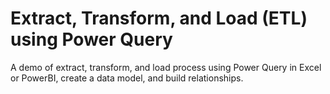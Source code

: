 # Extract, Transform, and Load (ETL) using Power Query

A demo of extract, transform, and load process using Power Query in Excel or PowerBI, create a data model, and build relationships.
